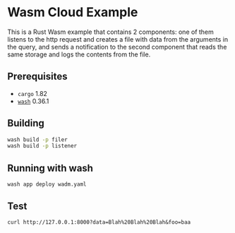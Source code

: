 # Wasm Cloud Example

This is a Rust Wasm example that contains 2 components: one of them listens to the http request and creates a file with data from the arguments in the query, and sends a notification to the second component that reads the same storage and logs the contents from the file.

## Prerequisites

- `cargo` 1.82
- [`wash`](https://wasmcloud.com/docs/installation) 0.36.1

## Building

```bash
wash build -p filer
wash build -p listener
```

## Running with wash

```shell
wash app deploy wadm.yaml
```

## Test

```shell
curl http://127.0.0.1:8000?data=Blah%20Blah%20Blah&foo=baa
```
